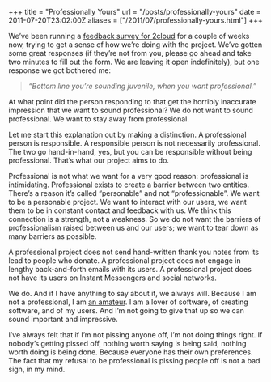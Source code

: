 +++
title = "Professionally Yours"
url = "/posts/professionally-yours"
date = 2011-07-20T23:02:00Z
aliases = ["/2011/07/professionally-yours.html"]
+++

We’ve been running a [feedback survey for 2cloud](https://spreadsheets.google.com/spreadsheet/viewform?hl=en_US&formkey=dFV5bXBDMzk2OTFVNFRsX0RYLXRKYWc6MQ#gid=0 "2cloud Feedback Survey on Google Docs") for a couple of weeks now, trying to get a sense of how we’re doing with the project. We’ve gotten some great responses (if they’re not from you, please go ahead and take two minutes to fill out the form. We are leaving it open indefinitely), but one response we got bothered me:

> _“Bottom line you’re sounding juvenile, when you want professional.”_

At what point did the person responding to that get the horribly inaccurate impression that we want to sound professional? We do not want to sound professional. We want to stay away from professional.

Let me start this explanation out by making a distinction. A professional person is responsible. A responsible person is not necessarily professional. The two go hand-in-hand, yes, but you can be responsible without being professional. That’s what our project aims to do.

Professional is not what we want for a very good reason: professional is intimidating. Professional exists to create a barrier between two entities. There’s a reason it’s called “personable” and not “professionable”. We want to be a personable project. We want to interact with our users, we want them to be in constant contact and feedback with us. We think this connection is a strength, not a weakness. So we do not want the barriers of professionalism raised between us and our users; we want to tear down as many barriers as possible.

A professional project does not send hand-written thank you notes from its lead to people who donate. A professional project does not engage in lengthy back-and-forth emails with its users. A professional project does not have its users on Instant Messengers and social networks.

We do. And if I have anything to say about it, we always will. Because I am not a professional, I am [an amateur](http://www.etymonline.com/index.php?term=amateur "Etymology of amateur"). I am a lover of software, of creating software, and of my users. And I’m not going to give that up so we can sound important and impressive.

I’ve always felt that if I’m not pissing anyone off, I’m not doing things right. If nobody’s getting pissed off, nothing worth saying is being said, nothing worth doing is being done. Because everyone has their own preferences. The fact that my refusal to be professional is pissing people off is not a bad sign, in my mind.
